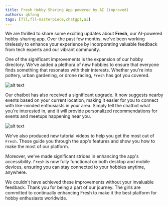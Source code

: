```yaml
---
title: Fresh Hobby Sharing App powered by AI (improved)
authors: qkfang
tags: [fll,fll-masterpiece,chatgpt,ai]
---
```


We are thrilled to share some exciting updates about **Fresh**, our AI-powered hobby-sharing app. Over the past few months, we've been working tirelessly to enhance your experience by incorporating valuable feedback from tech experts and our vibrant community.

One of the significant improvements is the expansion of our hobby directory. We've added a plethora of new hobbies to ensure that everyone finds something that resonates with their interests. Whether you're into pottery, urban gardening, or drone racing, `Fresh` has got you covered.

![alt text](/imgblog/fll-masterpiece-inno-app.png)

Our chatbot has also received a significant upgrade. It now suggests nearby events based on your current location, making it easier for you to connect with like-minded enthusiasts in your area. Simply tell the chatbot what you're interested in, and it will provide personalized recommendations for events and meetups happening near you.

![alt text](/imgblog/fll-masterpiece-inno-chatbot.png)

We've also produced new tutorial videos to help you get the most out of `Fresh`. These guide you through the app's features and show you how to make the most of our platform.

Moreover, we've made significant strides in enhancing the app's accessibility. `Fresh` is now fully functional on both desktop and mobile devices, ensuring you can stay connected to your hobbies anytime, anywhere.

We couldn't have achieved these improvements without your invaluable feedback. Thank you for being a part of our journey. The girls are committed to continually enhancing Fresh to make it the best platform for hobby enthusiasts worldwide.
